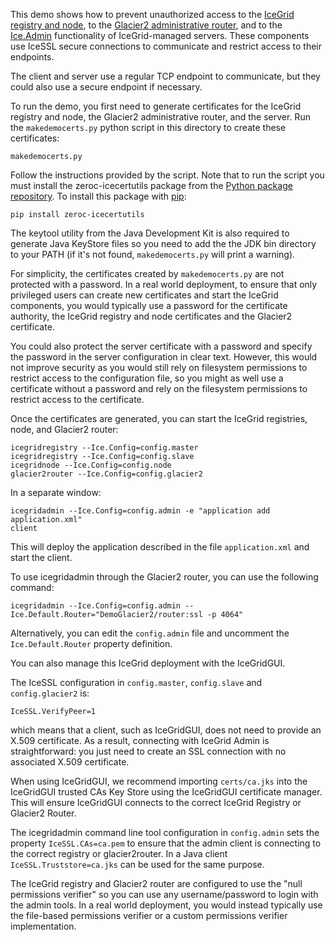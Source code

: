 This demo shows how to prevent unauthorized access to the [IceGrid registry
and node][1], to the [Glacier2 administrative router][2], and to the
[Ice.Admin][3] functionality of IceGrid-managed servers. These components
use IceSSL secure connections to communicate and restrict access to their
endpoints.

The client and server use a regular TCP endpoint to communicate, but
they could also use a secure endpoint if necessary.

To run the demo, you first need to generate certificates for the
IceGrid registry and node, the Glacier2 administrative router, and the
server. Run the `makedemocerts.py` python script in this directory to
create these certificates:

```
makedemocerts.py
```

Follow the instructions provided by the script. Note that to run the
script you must install the zeroc-icecertutils package from the
[Python package repository](https://pypi.python.org/pypi). To install
this package with [pip](https://pip.pypa.io):

```
pip install zeroc-icecertutils
```

The keytool utility from the Java Development Kit is also required to
generate Java KeyStore files so you need to add the the JDK bin
directory to your PATH (if it's not found, `makedemocerts.py` will print
a warning).

For simplicity, the certificates created by `makedemocerts.py` are not
protected with a password. In a real world deployment, to ensure that
only privileged users can create new certificates and start the
IceGrid components, you would typically use a password for the
certificate authority, the IceGrid registry and node certificates and
the Glacier2 certificate.

You could also protect the server certificate with a password and
specify the password in the server configuration in clear text.
However, this would not improve security as you would still rely on
filesystem permissions to restrict access to the configuration file,
so you might as well use a certificate without a password and rely on
the filesystem permissions to restrict access to the certificate.

Once the certificates are generated, you can start the IceGrid
registries, node, and Glacier2 router:

```
icegridregistry --Ice.Config=config.master
icegridregistry --Ice.Config=config.slave
icegridnode --Ice.Config=config.node
glacier2router --Ice.Config=config.glacier2
```

In a separate window:

```
icegridadmin --Ice.Config=config.admin -e "application add application.xml"
client
```

This will deploy the application described in the file
`application.xml` and start the client.

To use icegridadmin through the Glacier2 router, you can use the
following command:

```
icegridadmin --Ice.Config=config.admin --Ice.Default.Router="DemoGlacier2/router:ssl -p 4064"
```

Alternatively, you can edit the `config.admin` file and uncomment the
`Ice.Default.Router` property definition.

You can also manage this IceGrid deployment with the IceGridGUI.

The IceSSL configuration in `config.master`, `config.slave` and
`config.glacier2` is:

```
IceSSL.VerifyPeer=1
```

which means that a client, such as IceGridGUI, does not need to
provide an X.509 certificate. As a result, connecting with IceGrid
Admin is straightforward: you just need to create an SSL connection
with no associated X.509 certificate.

When using IceGridGUI, we recommend importing `certs/ca.jks` into the
IceGridGUI trusted CAs Key Store using the IceGridGUI
certificate manager. This will ensure IceGridGUI connects to the
correct IceGrid Registry or Glacier2 Router.

The icegridadmin command line tool configuration in `config.admin` sets
the property `IceSSL.CAs=ca.pem` to ensure that the admin
client is connecting to the correct registry or glacier2router. In a
Java client `IceSSL.Truststore=ca.jks` can be used for the same
purpose.

The IceGrid registry and Glacier2 router are configured to use the
"null permissions verifier" so you can use any username/password to
login with the admin tools. In a real world deployment, you would
instead typically use the file-based permissions verifier or a custom
permissions verifier implementation.

[1]: https://doc.zeroc.com/display/Ice37/Securing+IceGrid
[2]: https://doc.zeroc.com/display/Ice37/Securing+a+Glacier2+Router
[3]: https://doc.zeroc.com/display/Ice37/Security+Considerations+for+Administrative+Facets
